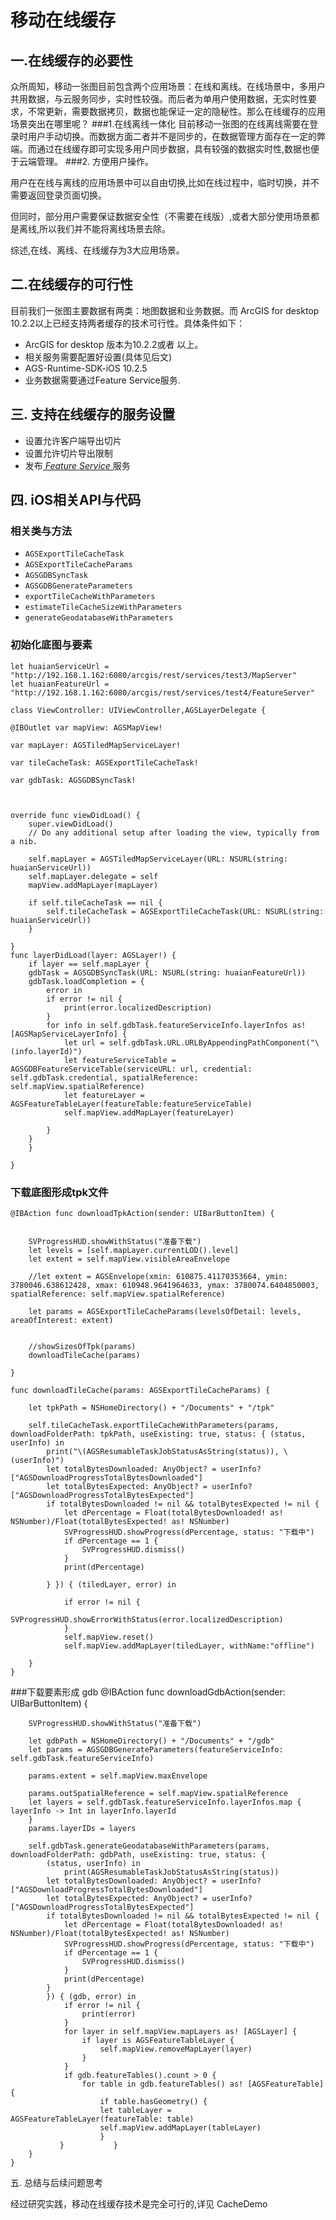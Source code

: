 # 移动在线缓存

## 一.在线缓存的必要性
   众所周知，移动一张图目前包含两个应用场景：在线和离线。在线场景中，多用户共用数据，与云服务同步，实时性较强。而后者为单用户使用数据，无实时性要求，不常更新，需要数据拷贝，数据也能保证一定的隐秘性。那么在线缓存的应用场景突出在哪里呢？
###1.在线离线一体化
目前移动一张图的在线离线需要在登录时用户手动切换。而数据方面二者并不是同步的，在数据管理方面存在一定的弊端。而通过在线缓存即可实现多用户同步数据，具有较强的数据实时性,数据也便于云端管理。
###2. 方便用户操作。

用户在在线与离线的应用场景中可以自由切换,比如在线过程中，临时切换，并不需要返回登录页面切换。

但同时，部分用户需要保证数据安全性（不需要在线版）,或者大部分使用场景都是离线,所以我们并不能将离线场景去除。

综述,在线、离线、在线缓存为3大应用场景。

## 二.在线缓存的可行性
目前我们一张图主要数据有两类：地图数据和业务数据。而 ArcGIS for desktop 10.2.2以上已经支持两者缓存的技术可行性。具体条件如下：

* ArcGIS for desktop 版本为10.2.2或者 以上。
* 相关服务需要配置好设置(具体见后文)
* AGS-Runtime-SDK-iOS 10.2.5 
* 业务数据需要通过Feature Service服务.

## 三. 支持在线缓存的服务设置
* 设置允许客户端导出切片
* 设置允许切片导出限制
* 发布[ *Feature Service* ](http://www.cnblogs.com/gis-luq/p/5857188.html)服务

## 四. iOS相关API与代码
### 相关类与方法
* `AGSExportTileCacheTask`
* `AGSExportTileCacheParams`
* `AGSGDBSyncTask `
* `AGSGDBGenerateParameters `
* `exportTileCacheWithParameters`
* `estimateTileCacheSizeWithParameters`
* `generateGeodatabaseWithParameters`

### 初始化底图与要素
	let huaianServiceUrl = "http://192.168.1.162:6080/arcgis/rest/services/test3/MapServer"
	let huaianFeatureUrl = "http://192.168.1.162:6080/arcgis/rest/services/test4/FeatureServer"

	class ViewController: UIViewController,AGSLayerDelegate {

    @IBOutlet var mapView: AGSMapView!
    
    var mapLayer: AGSTiledMapServiceLayer!
    
    var tileCacheTask: AGSExportTileCacheTask!
    
    var gdbTask: AGSGDBSyncTask!
    
    
    
    override func viewDidLoad() {
        super.viewDidLoad()
        // Do any additional setup after loading the view, typically from a nib.
      
        self.mapLayer = AGSTiledMapServiceLayer(URL: NSURL(string: huaianServiceUrl))
        self.mapLayer.delegate = self
        mapView.addMapLayer(mapLayer)
        
        if self.tileCacheTask == nil {
            self.tileCacheTask = AGSExportTileCacheTask(URL: NSURL(string: huaianServiceUrl))
        }
        
    }
	func layerDidLoad(layer: AGSLayer!) {
        if layer == self.mapLayer {
        gdbTask = AGSGDBSyncTask(URL: NSURL(string: huaianFeatureUrl))
        gdbTask.loadCompletion = {
            error in
            if error != nil {
                print(error.localizedDescription)
            }
            for info in self.gdbTask.featureServiceInfo.layerInfos as! [AGSMapServiceLayerInfo] {
                let url = self.gdbTask.URL.URLByAppendingPathComponent("\(info.layerId)")
                let featureServiceTable = AGSGDBFeatureServiceTable(serviceURL: url, credential: self.gdbTask.credential, spatialReference: self.mapView.spatialReference)
                let featureLayer = AGSFeatureTableLayer(featureTable:featureServiceTable)
                self.mapView.addMapLayer(featureLayer)
                
            }
        }
        }

    }
 
### 下载底图形成tpk文件
	@IBAction func downloadTpkAction(sender: UIBarButtonItem) {
        
        
        SVProgressHUD.showWithStatus("准备下载")
        let levels = [self.mapLayer.currentLOD().level]
        let extent = self.mapView.visibleAreaEnvelope
        
        //let extent = AGSEnvelope(xmin: 610875.41170353664, ymin: 3780046.638612428, xmax: 610948.9641964633, ymax: 3780074.6404850003, spatialReference: self.mapView.spatialReference)
        
        let params = AGSExportTileCacheParams(levelsOfDetail: levels, areaOfInterest: extent)
        
        
        //showSizesOfTpk(params)
        downloadTileCache(params)
        
    }

	func downloadTileCache(params: AGSExportTileCacheParams) {
        
        let tpkPath = NSHomeDirectory() + "/Documents" + "/tpk"
        
        self.tileCacheTask.exportTileCacheWithParameters(params, downloadFolderPath: tpkPath, useExisting: true, status: { (status, userInfo) in
            print("\(AGSResumableTaskJobStatusAsString(status)), \(userInfo)")
            let totalBytesDownloaded: AnyObject? = userInfo?["AGSDownloadProgressTotalBytesDownloaded"]
            let totalBytesExpected: AnyObject? = userInfo?["AGSDownloadProgressTotalBytesExpected"]
            if totalBytesDownloaded != nil && totalBytesExpected != nil {
                let dPercentage = Float(totalBytesDownloaded! as! NSNumber)/Float(totalBytesExpected! as! NSNumber)
                SVProgressHUD.showProgress(dPercentage, status: "下载中")
                if dPercentage == 1 {
                    SVProgressHUD.dismiss()
                }
                print(dPercentage)
        
            } }) { (tiledLayer, error) in
                
                if error != nil {
                    SVProgressHUD.showErrorWithStatus(error.localizedDescription)
                }
                self.mapView.reset()
                self.mapView.addMapLayer(tiledLayer, withName:"offline")

        }
    }

###下载要素形成 gdb
	@IBAction func downloadGdbAction(sender: UIBarButtonItem) {
    
        SVProgressHUD.showWithStatus("准备下载")

        let gdbPath = NSHomeDirectory() + "/Documents" + "/gdb"
        let params = AGSGDBGenerateParameters(featureServiceInfo: self.gdbTask.featureServiceInfo)
       
        params.extent = self.mapView.maxEnvelope

        params.outSpatialReference = self.mapView.spatialReference
        let layers = self.gdbTask.featureServiceInfo.layerInfos.map { layerInfo -> Int in layerInfo.layerId
        }
        params.layerIDs = layers
        
        self.gdbTask.generateGeodatabaseWithParameters(params, downloadFolderPath: gdbPath, useExisting: true, status: {
            (status, userInfo) in
                print(AGSResumableTaskJobStatusAsString(status))
            let totalBytesDownloaded: AnyObject? = userInfo?["AGSDownloadProgressTotalBytesDownloaded"]
            let totalBytesExpected: AnyObject? = userInfo?["AGSDownloadProgressTotalBytesExpected"]
            if totalBytesDownloaded != nil && totalBytesExpected != nil {
                let dPercentage = Float(totalBytesDownloaded! as! NSNumber)/Float(totalBytesExpected! as! NSNumber)
                SVProgressHUD.showProgress(dPercentage, status: "下载中")
                if dPercentage == 1 {
                    SVProgressHUD.dismiss()
                }
                print(dPercentage)
            }
            }) { (gdb, error) in
                if error != nil {
                    print(error)
                }
                for layer in self.mapView.mapLayers as! [AGSLayer] {
                    if layer is AGSFeatureTableLayer {
                        self.mapView.removeMapLayer(layer)
                    }
                }
                if gdb.featureTables().count > 0 {
                    for table in gdb.featureTables() as! [AGSFeatureTable]{
                        if table.hasGeometry() {
                        let tableLayer = AGSFeatureTableLayer(featureTable: table)
                        self.mapView.addMapLayer(tableLayer)
                        }
               }           }
        }   
    }

五. 总结与后续问题思考
	
经过研究实践，移动在线缓存技术是完全可行的,详见 CacheDemo